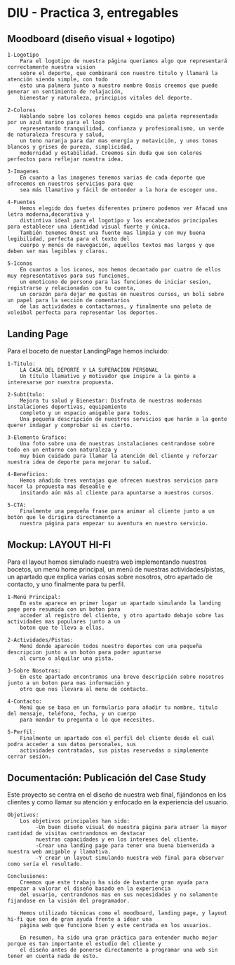 # DIU - Practica 3, entregables

## Moodboard (diseño visual + logotipo)   

    1-Logotipo
        Para el logotipo de nuestra página queriamos algo que representará correctamente nuestra vision 
        sobre el deporte, que combinará con nuestro titulo y llamará la atención siendo simple, con todo
        esto una palmera junto a nuestro nombre Oasis creemos que puede generar un sentimiento de relajación,
        bienestar y naturaleza, principios vitales del deporte.

    2-Colores
        Hablando sobre los colores hemos cogido una paleta representada por un azul marino para el logo
        representando tranquilidad, confianza y profesionalismo, un verde de naturaleza frescura y salud,
        un tono naranja para dar mas energía y motavición, y unos tonos blancos y grises de pureza, simplicidad,
        modernidad y estabilidad. Creemos sin duda que son colores perfectos para reflejar nuestra idea.

    3-Imagenes
        En cuanto a las imagenes tenemos varias de cada deporte que ofrecemos en nuestros servicios para que
        sea más llamativo y fácil de entender a la hora de escoger uno.

    4-Fuentes
        Hemos elegido dos fuetes diferentes primero podemos ver Afacad una letra moderna,decorativa y 
        distintiva ideal para el logotipo y los encabezados principales para establecer una identidad visual fuerte y única.
        También tenemos Onest una fuente mas limpia y con muy buena legibilidad, perfecta para el texto del 
        cuerpo y menús de navegación, aquellos textos mas largos y que deben ser mas legibles y claros.

    5-Iconos
        En cuantos a los iconos, nos hemos decantado por cuatro de ellos muy representativos para sus funciones,
        un emoticono de persono para las funciones de iniciar sesion, registrarse y relacionadas con tu cuenta, 
        un corazón para dejar me gustas en nuestros cursos, un boli sobre un papel para la sección de comentarios 
        de las actividades o contactarnos, y finalmente una pelota de voleibol perfecta para representar los deportes.

## Landing Page
Para el boceto de nuestar LandingPage hemos incluido: 

    1-Titulo:
        LA CASA DEL DEPORTE Y LA SUPERACION PERSONAL
        Un título llamativo y motivador que inspire a la gente a interesarse por nuestra propuesta.

    2-Subtítulo:
        Mejora tu salud y Bienestar: Disfruta de nuestras modernas instalaciones deportivas, equipamiento 
        completo y un espacio amigable para todos.
        Una pequeña descripción de nuestros servicios que harán a la gente querer indagar y comprobar si es cierto.

    3-Elemento Grafico:
        Una foto sobre una de nuestras instalaciones centrandose sobre todo en un entorno con naturaleza y 
        muy bien cuidado para llamar la atención del cliente y reforzar nuestra idea de deporte para mejorar tu salud.

    4-Beneficios:
        Hemos añadido tres ventajas que ofrecen nuestros servicios para hacer la propuesta mas deseable e 
        insitando aún más al cliente para apuntarse a nuestros cursos.

    5-CTA:
        Finalmente una pequeña frase para animar al cliente junto a un botón que le dirigira directamente a 
        nuestra página para empezar su aventura en nuestro servicio.

## Mockup: LAYOUT HI-FI
Para el layout hemos simulado nuestra web implementando nuestros bocetos, un menú home principal, un menú de 
nuestras actividades/pistas, un apartado que explica varias cosas sobre nosotros, otro apartado de contacto, 
y uno finalmente para tu perfil.

    1-Menú Principal:
        En este aparece en primer lugar un apartado simulando la landing page pero resumida con un boton para 
        acceder al registro del cliente, y otro apartado debajo sobre las actividades mas populares junto a un 
        boton que te lleva a ellas.
    
    2-Actividades/Pistas:
        Menú donde aparecén todos nuestro deportes con una pequeña descripcion junto a un botón para poder apuntarse 
        al curso o alquilar una pista.

    3-Sobre Nosotros:
        En este apartado encontramos una breve descripción sobre nosotros junto a un boton para mas información y 
        otro que nos llevara al menu de contacto.

    4-Contacto:
        Menú que se basa en un formulario para añadir tu nombre, titulo del mensaje, teléfono, fecha, y un cuerpo 
        para mandar tu pregunta o lo que necesites.

    5-Perfil:
        Finalmente un apartado con el perfil del cliente desde el cuál podra acceder a sus datos personales, sus 
        actividades contratadas, sus pistas reservedas o simplemente cerrar sesión.

## Documentación: Publicación del Case Study
Este proyecto se centra en el diseño de nuestra web final, fijándonos en los clientes y como llamar su atención 
y enfocado en la experiencia del usuario.

    Objetivos:
        Los objetivos principales han sido:
             -Un buen diseño visual de nuestra página para atraer la mayor cantidad de visitas centrandonos en destacar 
             nuestras capacidades y en los intereses del cliente.
             -Crear una landing page para tener una buena bienvenida a nuestra web amigable y llamativa.
             -Y crear un layout simulando nuestra web final para observar como sería el resultado.

    Conclusiones:
        Creemos que este trabajo ha sido de bastante gran ayuda para empezar a valorar el diseño basado en la experiencia 
        del usuario, centrandonos mas en sus necesidades y no solamente fijandose en la visión del programador.
        
        Hemos utilizado técnicas como el moodboard, landing page, y layout hi-fi que son de gran ayuda frente a idear una 
        página web que funcione bien y este centrada en los usuarios.

        En resumen, ha sido una gran práctica para entender mucho mejor porque es tan importante el estudio del cliente y 
        el diseño antes de ponerse directamente a programar una web sin tener en cuenta nada de esto.


 
